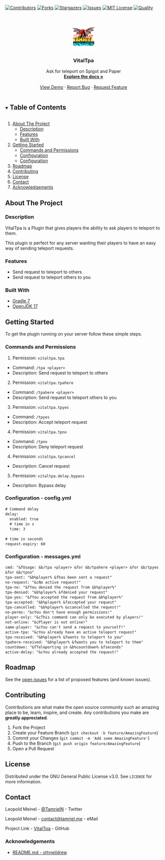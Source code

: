 <!-- PROJECT SHIELDS -->
[![Contributors][contributors-shield]][contributors-url]
[![Forks][forks-shield]][forks-url]
[![Stargazers][stars-shield]][stars-url]
[![Issues][issues-shield]][issues-url]
[![MIT License][license-shield]][license-url]
[![Quality][quality-shield]][quality-url]

<!-- PROJECT LOGO -->
<!--suppress ALL -->
<br />
<p align="center">
  <a href="https://github.com/TamrielNetwork/VitalTpa">
    <img src="images/logo.png" alt="Logo" width="80" height="80">
  </a>

<h3 align="center">VitalTpa</h3>

  <p align="center">
    Ask for teleport on Spigot and Paper
    <br />
    <a href="https://github.com/TamrielNetwork/VitalTpa"><strong>Explore the docs »</strong></a>
    <br />
    <br />
    <a href="https://github.com/TamrielNetwork/VitalTpa">View Demo</a>
    ·
    <a href="https://github.com/TamrielNetwork/VitalTpa/issues">Report Bug</a>
    ·
    <a href="https://github.com/TamrielNetwork/VitalTpa/issues">Request Feature</a>
  </p>

<!-- TABLE OF CONTENTS -->
<details open="open">
  <summary><h2 style="display: inline-block">Table of Contents</h2></summary>
  <ol>
    <li>
      <a href="#about-the-project">About The Project</a>
      <ul>
        <li><a href="#description">Description</a></li>
        <li><a href="#features">Features</a></li>
        <li><a href="#built-with">Built With</a></li>
      </ul>
    </li>
    <li>
      <a href="#getting-started">Getting Started</a>
      <ul>
        <li><a href="#commands-and-permissions">Commands and Permissions</a></li>
        <li><a href="#configuration - config.yml">Configuration</a></li>
		<li><a href="#configuration - messages.yml">Configuration</a></li>
      </ul>
    </li>
    <li><a href="#roadmap">Roadmap</a></li>
    <li><a href="#contributing">Contributing</a></li>
    <li><a href="#license">License</a></li>
    <li><a href="#contact">Contact</a></li>
    <li><a href="#acknowledgements">Acknowledgements</a></li>
  </ol>
</details>

<!-- ABOUT THE PROJECT -->

## About The Project

### Description

VitalTpa is a Plugin that gives players the ability to ask players to teleport to them.

This plugin is perfect for any server wanting their players to have an easy way of sending teleport requests.

### Features

* Send request to teleport to others
* Send request to teleport others to you

### Built With

* [Gradle 7](https://docs.gradle.org/7.4/release-notes.html)
* [OpenJDK 17](https://openjdk.java.net/projects/jdk/17/)

<!-- GETTING STARTED -->

## Getting Started

To get the plugin running on your server follow these simple steps.

### Commands and Permissions

1. Permission: `vitaltpa.tpa`

* Command: `/tpa <player>`
* Description: Send request to teleport to others

2. Permission: `vitaltpa.tpahere`

* Command: `/tpahere <player>`
* Description: Send request to teleport others to you

3. Permission: `vitaltpa.tpyes`

* Command: `/tpyes`
* Description: Accept teleport request

4. Permission: `vitaltpa.tpno`

* Command: `/tpno`
* Description: Deny teleport request

4. Permission: `vitaltpa.tpcancel`

* Description: Cancel request

5. Permission: `vitaltpa.delay.bypass`

* Description: Bypass delay

### Configuration - config.yml

```
# Command delay
delay:
  enabled: true
  # time in s
  time: 3

# time in seconds
request-expiry: 60
```

### Configuration - messages.yml

```
cmd: "&fUsage: &b/tpa <player> &for &b/tpahere <player> &for &b/tpyes &for &b/tpno"
tpa-sent: "&b%player% &fhas been sent a request"
no-request: "&cNo active request!"
tpa-no: "&fYou denied the request from &b%player%"
tpa-denied: "&b%player% &fdenied your request"
tpa-yes: "&fYou accepted the request from &b%player%"
tpa-accepted: "&b%player% &faccepted your request"
tpa-cancelled: "&b%player% &ccancelled the request!"
no-perms: "&cYou don't have enough permissions!"
player-only: "&cThis command can only be executed by players!"
not-online: "&cPlayer is not online!"
same-player: "&cYou can't send a request to yourself!"
active-tpa: "&cYou already have an active teleport request"
tpa-received: "&b%player% &fwants to teleport to you"
tpahere-received: "&b%player% &fwants you to teleport to them"
countdown: "&fTeleporting in &b%countdown% &fseconds"
active-delay: "&cYou already accepted the request!"
```

<!-- ROADMAP -->

## Roadmap

See the [open issues](https://github.com/TamrielNetwork/VitalTpa/issues) for a list of proposed features (and known
issues).

<!-- CONTRIBUTING -->

## Contributing

Contributions are what make the open source community such an amazing place to be, learn, inspire, and create. Any
contributions you make are **greatly appreciated**.

1. Fork the Project
2. Create your Feature Branch (`git checkout -b feature/AmazingFeature`)
3. Commit your Changes (`git commit -m 'Add some AmazingFeature'`)
4. Push to the Branch (`git push origin feature/AmazingFeature`)
5. Open a Pull Request

<!-- LICENSE -->

## License

Distributed under the GNU General Public License v3.0. See `LICENSE` for more information.

<!-- CONTACT -->

## Contact

Leopold Meinel - [@TamrielN](https://twitter.com/TamrielN) - Twitter

Leopold Meinel - [contact@tamriel.me](mailto:contact@tamriel.me) - eMail

Project Link - [VitalTpa](https://github.com/TamrielNetwork/VitalTpa) - GitHub

<!-- ACKNOWLEDGEMENTS -->

### Acknowledgements

* [README.md - othneildrew](https://github.com/othneildrew/Best-README-Template)

<!-- MARKDOWN LINKS & IMAGES -->

[contributors-shield]: https://img.shields.io/github/contributors-anon/TamrielNetwork/VitalTpa?style=for-the-badge

[contributors-url]: https://github.com/TamrielNetwork/VitalTpa/graphs/contributors

[forks-shield]: https://img.shields.io/github/forks/TamrielNetwork/VitalTpa?label=Forks&style=for-the-badge

[forks-url]: https://github.com/TamrielNetwork/VitalTpa/network/members

[stars-shield]: https://img.shields.io/github/stars/TamrielNetwork/VitalTpa?style=for-the-badge

[stars-url]: https://github.com/TamrielNetwork/VitalTpa/stargazers

[issues-shield]: https://img.shields.io/github/issues/TamrielNetwork/VitalTpa?style=for-the-badge

[issues-url]: https://github.com/TamrielNetwork/VitalTpa/issues

[license-shield]: https://img.shields.io/github/license/TamrielNetwork/VitalTpa?style=for-the-badge

[license-url]: https://github.com/TamrielNetwork/VitalTpa/blob/main/LICENSE

[quality-shield]: https://img.shields.io/codefactor/grade/github/TamrielNetwork/VitalTpa?style=for-the-badge

[quality-url]: https://www.codefactor.io/repository/github/TamrielNetwork/VitalTpa
